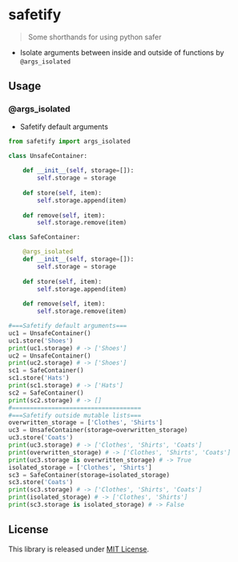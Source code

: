 # safetify

> Some shorthands for using python safer

- Isolate arguments between inside and outside of functions by `@args_isolated`

## Usage

### @args_isolated

- Safetify default arguments

```python
from safetify import args_isolated

class UnsafeContainer:
    
    def __init__(self, storage=[]):
        self.storage = storage
    
    def store(self, item):
        self.storage.append(item)
    
    def remove(self, item):
        self.storage.remove(item)

class SafeContainer:

    @args_isolated
    def __init__(self, storage=[]):
        self.storage = storage
    
    def store(self, item):
        self.storage.append(item)
    
    def remove(self, item):
        self.storage.remove(item)

#===Safetify default arguments===
uc1 = UnsafeContainer()
uc1.store('Shoes')
print(uc1.storage) # -> ['Shoes']
uc2 = UnsafeContainer()
print(uc2.storage) # -> ['Shoes']
sc1 = SafeContainer()
sc1.store('Hats')
print(sc1.storage) # -> ['Hats']
sc2 = SafeContainer()
print(sc2.storage) # -> []
#====================================
#===Safetify outside mutable lists===
overwritten_storage = ['Clothes', 'Shirts']
uc3 = UnsafeContainer(storage=overwritten_storage)
uc3.store('Coats')
print(uc3.storage) # -> ['Clothes', 'Shirts', 'Coats']
print(overwritten_storage) # -> ['Clothes', 'Shirts', 'Coats']
print(uc3.storage is overwritten_storage) # -> True
isolated_storage = ['Clothes', 'Shirts']
sc3 = SafeContainer(storage=isolated_storage)
sc3.store('Coats')
print(sc3.storage) # -> ['Clothes', 'Shirts', 'Coats']
print(isolated_storage) # -> ['Clothes', 'Shirts']
print(sc3.storage is isolated_storage) # -> False
```

## License

This library is released under [MIT License](LICENSE).
